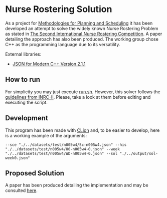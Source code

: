 # Nurse Rostering Solution

As a project for [Methodologies for Planning and Scheduling](https://paginas.fe.up.pt/~eol/PRODEI/mpe1617_eng.htm) it has been developed an attempt to solve the widely known Nurse Rostering Problem as stated in [The Second International Nurse Rostering Competition](http://mobiz.vives.be/inrc2/). A paper detailing the approach has also been produced. The working group chose C++ as the programming language due to its versatility.

External libraries:
 - [JSON for Modern C++ Version 2.1.1](https://github.com/nlohmann/json)
 
## How to run
For simplicity you may just execute [run.sh](tools/run.sh). However, this solver follows the [guidelines from INRC-II](INRC2.pdf). Please, take a look at them before editing and executing the script.
  
## Development
This program has been made with [CLion](https://www.jetbrains.com/clion/) and, to be easier to develop, here is a working example of the arguments:
```
--sce "./../datasets/test/n005w4/Sc-n005w4.json" --his "./../datasets/test/n005w4/H0-n005w4-0.json" --week "./../datasets/test/n005w4/WD-n005w4-0.json" --sol "./../output/sol-week0.json"
```

## Proposed Solution
A paper has been produced detailing the implementation and may be consulted [here](A%20GRASP%20Approach%20using%20a%20Constructive%20Heuristic%20Approach%20to%20the%20Nurse%20Scheduling%20Problem.pdf).